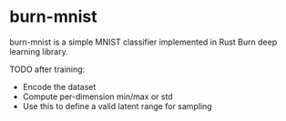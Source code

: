 # burn-mnist

burn-mnist is a simple MNIST classifier implemented in Rust Burn deep learning library.


TODO after training:
- Encode the dataset
- Compute per-dimension min/max or std
- Use this to define a valid latent range for sampling
